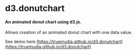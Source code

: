 # d3.donutchart

#### An animated donut chart using d3.js.

Allows creation of an animated donut chart with one data value.

See demo here [https://truemudia.github.io/d3.donutchart](https://truemudia.github.io/d3.donutchart)
